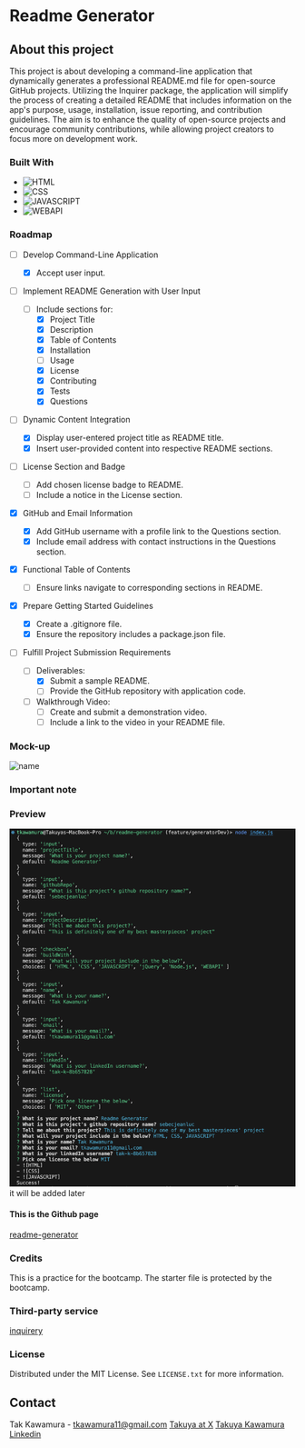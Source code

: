 # Readme Generator

## About this project

This project is about developing a command-line application that dynamically generates a professional README.md file for open-source GitHub projects. Utilizing the Inquirer package, the application will simplify the process of creating a detailed README that includes information on the app's purpose, usage, installation, issue reporting, and contribution guidelines. The aim is to enhance the quality of open-source projects and encourage community contributions, while allowing project creators to focus more on development work.

### Built With

- ![HTML]
- ![CSS]
- ![JAVASCRIPT]
- ![WEBAPI]

### Roadmap

- [ ] Develop Command-Line Application

  - [x] Accept user input.

- [ ] Implement README Generation with User Input

  - [ ] Include sections for:
    - [x] Project Title
    - [x] Description
    - [x] Table of Contents
    - [x] Installation
    - [ ] Usage
    - [x] License
    - [x] Contributing
    - [x] Tests
    - [x] Questions

- [ ] Dynamic Content Integration

  - [x] Display user-entered project title as README title.
  - [x] Insert user-provided content into respective README sections.

- [ ] License Section and Badge

  - [ ] Add chosen license badge to README.
  - [ ] Include a notice in the License section.

- [x] GitHub and Email Information

  - [x] Add GitHub username with a profile link to the Questions section.
  - [x] Include email address with contact instructions in the Questions section.

- [x] Functional Table of Contents

  - [ ] Ensure links navigate to corresponding sections in README.

- [x] Prepare Getting Started Guidelines

  - [x] Create a .gitignore file.
  - [x] Ensure the repository includes a package.json file.

- [ ] Fulfill Project Submission Requirements
  - [ ] Deliverables:
    - [x] Submit a sample README.
    - [ ] Provide the GitHub repository with application code.
  - [ ] Walkthrough Video:
    - [ ] Create and submit a demonstration video.
    - [ ] Include a link to the video in your README file.

### Mock-up

![name](./assets/images/guide/pic.png)

### Important note

### Preview

![Preview](./assets/images/demo.png) it will be added later

#### This is the Github page

[readme-generator](https://sebecjeanluc.github.io/readme-generator/)

### Credits

This is a practice for the bootcamp. The starter file is protected by the bootcamp.

### Third-party service

[inquirery](https://)

### License

Distributed under the MIT License. See `LICENSE.txt` for more information.

## Contact

Tak Kawamura - tkawamura11@gmail.com
[Takuya at X](https://x.com/_takuyakawamura)
[Takuya Kawamura Linkedin](https://www.linkedin.com/in/tak-k-8b657828/)

<!-- MARKDOWN LINKS & IMAGES -->
<!-- https://www.markdownguide.org/basic-syntax/#reference-style-links -->

[HTML]: https://img.shields.io/badge/HTML-orange
[CSS]: https://img.shields.io/badge/CSS-blue
[BOOTSTRAP]: https://img.shields.io/badge/BOOTSTRAP-lightblue
[JAVASCRIPT]: https://img.shields.io/badge/Javascript-yellow
[JQUERY]: https://img.shields.io/badge/JQUERY-lightblue
[DAYJS]: https://img.shields.io/badge/DAYJS-orange
[WEBAPI]: https://img.shields.io/badge/WEBAPI-orange
